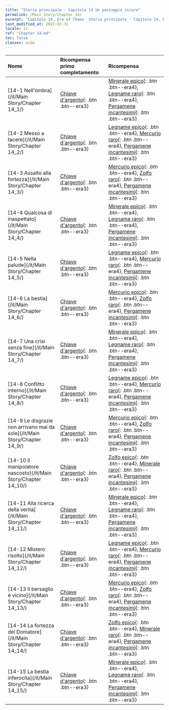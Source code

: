 ```yaml
---
title: "Storia principale - Capitolo 14 Un passaggio sicuro"
permalink: /Main Story/Chapter 14/
excerpt: "Capitolo 14. Era of Chaos  Storia principale - Capitolo 14. Un passaggio sicuro"
last_modified_at: 2021-03-31
locale: it
ref: "Chapter 14.md"
toc: false
classes: wide
---
```


  | Nome |  Ricompensa primo completamento | Ricompensa |
  |:------------|:------------|:------------| 
  | [14-1 Nell'ombra](/it/Main Story/Chapter 14_1/) | [Chiave d'argento](/it/Items/con_693/){: .btn .btn--era3} | [Minerale epico](/it/Items/mat_47/){: .btn .btn--era4}, [Legname raro](/it/Items/mat_41/){: .btn .btn--era4}, [Pergamene incantesimi](/it/Items/con_694/){: .btn .btn--era3} |
  | [14-2 Messo a tacere](/it/Main Story/Chapter 14_2/) | [Chiave d'argento](/it/Items/con_693/){: .btn .btn--era3} | [Legname epico](/it/Items/mat_48/){: .btn .btn--era4}, [Mercurio raro](/it/Items/mat_42/){: .btn .btn--era4}, [Pergamene incantesimi](/it/Items/con_694/){: .btn .btn--era3} |
  | [14-3 Assalto alla fortezza](/it/Main Story/Chapter 14_3/) | [Chiave d'argento](/it/Items/con_693/){: .btn .btn--era3} | [Mercurio epico](/it/Items/mat_49/){: .btn .btn--era4}, [Zolfo raro](/it/Items/mat_43/){: .btn .btn--era4}, [Pergamene incantesimi](/it/Items/con_694/){: .btn .btn--era3} |
  | [14-4 Qualcosa di inaspettato](/it/Main Story/Chapter 14_4/) | [Chiave d'argento](/it/Items/con_693/){: .btn .btn--era3} | [Minerale epico](/it/Items/mat_47/){: .btn .btn--era4}, [Legname raro](/it/Items/mat_41/){: .btn .btn--era4}, [Pergamene incantesimi](/it/Items/con_694/){: .btn .btn--era3} |
  | [14-5 Nella palude](/it/Main Story/Chapter 14_5/) | [Chiave d'argento](/it/Items/con_693/){: .btn .btn--era3} | [Legname epico](/it/Items/mat_48/){: .btn .btn--era4}, [Mercurio raro](/it/Items/mat_42/){: .btn .btn--era4}, [Pergamene incantesimi](/it/Items/con_694/){: .btn .btn--era3} |
  | [14-6 La bestia](/it/Main Story/Chapter 14_6/) | [Chiave d'argento](/it/Items/con_693/){: .btn .btn--era3} | [Mercurio epico](/it/Items/mat_49/){: .btn .btn--era4}, [Zolfo raro](/it/Items/mat_43/){: .btn .btn--era4}, [Pergamene incantesimi](/it/Items/con_694/){: .btn .btn--era3} |
  | [14-7 Una crisi senza fine](/it/Main Story/Chapter 14_7/) | [Chiave d'argento](/it/Items/con_693/){: .btn .btn--era3} | [Minerale epico](/it/Items/mat_47/){: .btn .btn--era4}, [Legname raro](/it/Items/mat_41/){: .btn .btn--era4}, [Pergamene incantesimi](/it/Items/con_694/){: .btn .btn--era3} |
  | [14-8 Conflitto interno](/it/Main Story/Chapter 14_8/) | [Chiave d'argento](/it/Items/con_693/){: .btn .btn--era3} | [Legname epico](/it/Items/mat_48/){: .btn .btn--era4}, [Mercurio raro](/it/Items/mat_42/){: .btn .btn--era4}, [Pergamene incantesimi](/it/Items/con_694/){: .btn .btn--era3} |
  | [14-9 Le disgrazie non arrivano mai da sole](/it/Main Story/Chapter 14_9/) | [Chiave d'argento](/it/Items/con_693/){: .btn .btn--era3} | [Mercurio epico](/it/Items/mat_49/){: .btn .btn--era4}, [Zolfo raro](/it/Items/mat_43/){: .btn .btn--era4}, [Pergamene incantesimi](/it/Items/con_694/){: .btn .btn--era3} |
  | [14-10 Il manipolatore nascosto](/it/Main Story/Chapter 14_10/) | [Chiave d'argento](/it/Items/con_693/){: .btn .btn--era3} | [Zolfo epico](/it/Items/mat_50/){: .btn .btn--era4}, [Minerale raro](/it/Items/mat_40/){: .btn .btn--era4}, [Pergamene incantesimi](/it/Items/con_694/){: .btn .btn--era3} |
  | [14-11 Alla ricerca della verità](/it/Main Story/Chapter 14_11/) | [Chiave d'argento](/it/Items/con_693/){: .btn .btn--era3} | [Minerale epico](/it/Items/mat_47/){: .btn .btn--era4}, [Legname raro](/it/Items/mat_41/){: .btn .btn--era4}, [Pergamene incantesimi](/it/Items/con_694/){: .btn .btn--era3} |
  | [14-12 Mistero risolto](/it/Main Story/Chapter 14_12/) | [Chiave d'argento](/it/Items/con_693/){: .btn .btn--era3} | [Legname epico](/it/Items/mat_48/){: .btn .btn--era4}, [Mercurio raro](/it/Items/mat_42/){: .btn .btn--era4}, [Pergamene incantesimi](/it/Items/con_694/){: .btn .btn--era3} |
  | [14-13 Il bersaglio è vicino](/it/Main Story/Chapter 14_13/) | [Chiave d'argento](/it/Items/con_693/){: .btn .btn--era3} | [Mercurio epico](/it/Items/mat_49/){: .btn .btn--era4}, [Zolfo raro](/it/Items/mat_43/){: .btn .btn--era4}, [Pergamene incantesimi](/it/Items/con_694/){: .btn .btn--era3} |
  | [14-14 La fortezza del Domatore](/it/Main Story/Chapter 14_14/) | [Chiave d'argento](/it/Items/con_693/){: .btn .btn--era3} | [Zolfo epico](/it/Items/mat_50/){: .btn .btn--era4}, [Minerale raro](/it/Items/mat_40/){: .btn .btn--era4}, [Pergamene incantesimi](/it/Items/con_694/){: .btn .btn--era3} |
  | [14-15 La bestia inferocita](/it/Main Story/Chapter 14_15/) | [Chiave d'argento](/it/Items/con_693/){: .btn .btn--era3} | [Minerale epico](/it/Items/mat_47/){: .btn .btn--era4}, [Legname raro](/it/Items/mat_41/){: .btn .btn--era4}, [Pergamene incantesimi](/it/Items/con_694/){: .btn .btn--era3} |
